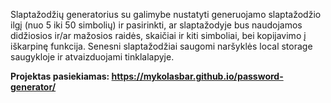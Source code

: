 Slaptažodžių generatorius su galimybe nustatyti generuojamo slaptažodžio ilgį (nuo 5 iki 50 simbolių) ir pasirinkti, ar slaptažodyje bus naudojamos didžiosios ir/ar mažosios raidės, skaičiai ir kiti simboliai, bei kopijavimo į iškarpinę funkcija. Senesni slaptažodžiai saugomi naršyklės local storage saugykloje ir atvaizduojami tinklalapyje.

<b>Projektas pasiekiamas: <a href = "https://mykolasbar.github.io/password-generator/">https://mykolasbar.github.io/password-generator/</a></b>